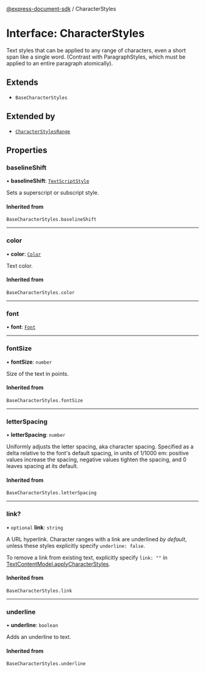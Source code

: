 [@express-document-sdk](../overview.md) / CharacterStyles

# Interface: CharacterStyles

Text styles that can be applied to any range of characters, even a short span like a single word. (Contrast with
ParagraphStyles, which must be applied to an entire paragraph atomically).

## Extends

-   `BaseCharacterStyles`

## Extended by

-   [`CharacterStylesRange`](CharacterStylesRange.md)

## Properties

### baselineShift

• **baselineShift**: [`TextScriptStyle`](../enumerations/TextScriptStyle.md)

Sets a superscript or subscript style.

#### Inherited from

`BaseCharacterStyles.baselineShift`

---

### color

• **color**: [`Color`](Color.md)

Text color.

#### Inherited from

`BaseCharacterStyles.color`

---

### font

• **font**: [`Font`](../type-aliases/Font.md)

---

### fontSize

• **fontSize**: `number`

Size of the text in points.

#### Inherited from

`BaseCharacterStyles.fontSize`

---

### letterSpacing

• **letterSpacing**: `number`

Uniformly adjusts the letter spacing, aka character spacing. Specified as a delta relative to the font's default
spacing, in units of 1/1000 em: positive values increase the spacing, negative values tighten the spacing, and 0
leaves spacing at its default.

#### Inherited from

`BaseCharacterStyles.letterSpacing`

---

### link?

• `optional` **link**: `string`

A URL hyperlink. Character ranges with a link are underlined _by default_, unless these styles explicitly specify
`underline: false`.

To remove a link from existing text, explicitly specify `link: ""` in [TextContentModel.applyCharacterStyles](../classes/TextContentModel.md#applycharacterstyles).

#### Inherited from

`BaseCharacterStyles.link`

---

### underline

• **underline**: `boolean`

Adds an underline to text.

#### Inherited from

`BaseCharacterStyles.underline`
